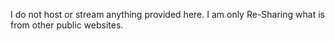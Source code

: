 I do not host or stream anything provided here. I am only Re-Sharing what is from other public websites.
